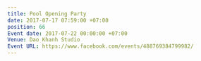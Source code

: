 ```yaml
---
title: Pool Opening Party
date: 2017-07-17 07:59:00 +07:00
position: 66
Event date: 2017-07-22 00:00:00 +07:00
Venue: Dao Khanh Studio
Event URL: https://www.facebook.com/events/488769384799982/
---
```


